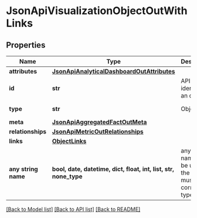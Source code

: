 # JsonApiVisualizationObjectOutWithLinks


## Properties
Name | Type | Description | Notes
------------ | ------------- | ------------- | -------------
**attributes** | [**JsonApiAnalyticalDashboardOutAttributes**](JsonApiAnalyticalDashboardOutAttributes.md) |  | 
**id** | **str** | API identifier of an object | 
**type** | **str** | Object type | defaults to "visualizationObject"
**meta** | [**JsonApiAggregatedFactOutMeta**](JsonApiAggregatedFactOutMeta.md) |  | [optional] 
**relationships** | [**JsonApiMetricOutRelationships**](JsonApiMetricOutRelationships.md) |  | [optional] 
**links** | [**ObjectLinks**](ObjectLinks.md) |  | [optional] 
**any string name** | **bool, date, datetime, dict, float, int, list, str, none_type** | any string name can be used but the value must be the correct type | [optional]

[[Back to Model list]](../README.md#documentation-for-models) [[Back to API list]](../README.md#documentation-for-api-endpoints) [[Back to README]](../README.md)


